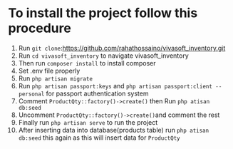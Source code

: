 # To install the project follow this procedure
1. Run `git clone`:https://github.com/rahathossaino/vivasoft_inventory.git
2. Run `cd vivasoft_inventory` to navigate vivasoft_inventory
3. Then run `composer install` to install composer
4. Set .env file properly
5. Run `php artisan migrate`
6. Run `php artisan passport:keys` and `php artisan passport:client --personal` for passport authentication system
7. Comment `ProductQty::factory()->create()` then Run `php atisan db:seed`
8. Uncomment `ProductQty::factory()->create()`and comment the rest
9. Finally run `php artisan serve` to run the project 
10. After inserting data into  database(products table) run `php atisan db:seed` this again as this will insert data for `ProductQty`
